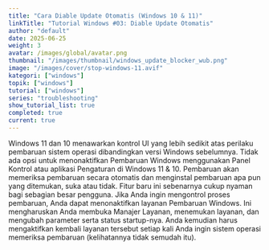 ```yaml
---
title: "Cara Diable Update Otomatis (Windows 10 & 11)"
linkTitle: "Tutorial Windows #03: Diable Update Otomatis"
author: "default"
date: 2025-06-25
weight: 3
avatar: /images/global/avatar.png
thumbnail: "/images/thumbnail/windows_update_blocker_wub.png"
image: "/images/cover/stop-windows-11.avif"
kategori: ["windows"]
topik: ["windows"]
tutorial: ["windows"]
series: "troubleshooting"
show_tutorial_list: true
completed: true
current: true 
---
```


Windows 11 dan 10 menawarkan kontrol UI yang lebih sedikit atas perilaku pembaruan sistem operasi dibandingkan versi Windows sebelumnya. Tidak ada opsi untuk menonaktifkan Pembaruan Windows menggunakan Panel Kontrol atau aplikasi Pengaturan di Windows 11 & 10. Pembaruan akan memeriksa pembaruan secara otomatis dan menginstal pembaruan apa pun yang ditemukan, suka atau tidak. Fitur baru ini sebenarnya cukup nyaman bagi sebagian besar pengguna. Jika Anda ingin mengontrol proses pembaruan, Anda dapat menonaktifkan layanan Pembaruan Windows. Ini mengharuskan Anda membuka Manajer Layanan, menemukan layanan, dan mengubah parameter serta status startup-nya. Anda kemudian harus mengaktifkan kembali layanan tersebut setiap kali Anda ingin sistem operasi memeriksa pembaruan (kelihatannya tidak semudah itu).